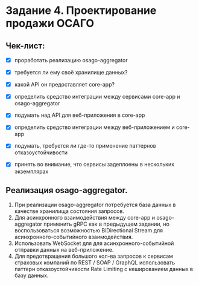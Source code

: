 # Задание 4. Проектирование продажи ОСАГО


## Чек-лист:
- [x] проработать реализацию osago-aggregator
- [x] требуется ли ему своё хранилище данных?
- [x] какой API он предоставляет core-app?
- [x] определить средство интеграции между сервисами core-app и osago-aggregator
- [x] подумать над API для веб-приложения в core-app
- [x] определить средство интеграции между веб-приложением и core-app
- [x] подумать, требуется ли где-то применение паттернов отказоустойчивости
- [x] принять во внимание, что сервисы задеплоены в нескольких экземплярах


## Реализация osago-aggregator.
1. При реализации osago-aggregator потребуется база данных в качестве хранилища состояния запросов.
2. Для асинхронного взаимодействия между core-app и osago-aggregator применить gRPC как в предыдущем задании, но воспользоваться возможностью BiDirectional Stream для асинхронного-событийного взаимодействия.
3. Использовать WebSocket для для асинхронного-событийной отправки данных на веб-приложение.
4. Для предотвращения большого кол-ва запросов к сервисам страховых компаний по REST / SOAP / GraphQL использовать паттерн отказоустойчивости Rate Limiting с кешированием данных в базу данных.
